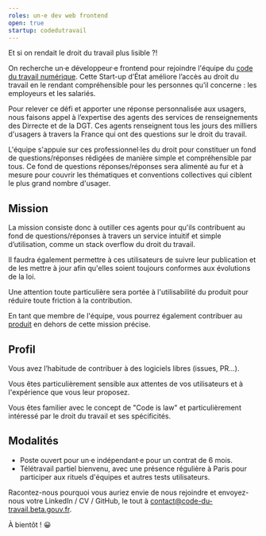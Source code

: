 ```yaml
---
roles: un·e dev web frontend
open: true
startup: codedutravail
---
```


Et si on rendait le droit du travail plus lisible ?!

<!--more-->

On recherche un·e développeur·e frontend pour rejoindre l'équipe du [code du travail numérique](https://beta.gouv.fr/startup/codedutravail.html). Cette Start-up d’État améliore l’accès au droit du travail en le rendant compréhensible pour les personnes qu’il concerne : les employeurs et les salariés.

Pour relever ce défi et apporter une réponse personnalisée aux usagers, nous faisons appel à l’expertise des agents des services de renseignements des Dirrecte et de la DGT. Ces agents renseignent tous les jours des milliers d'usagers à travers la France qui ont des questions sur le droit du travail.

L'équipe s'appuie sur ces professionnel·les du droit pour constituer un fond de questions/réponses rédigées de manière simple et compréhensible par tous.  Ce fond de questions réponses/réponses sera alimenté au fur et à mesure pour couvrir les thématiques et conventions collectives qui ciblent le plus grand nombre d'usager.


## Mission

La mission consiste donc à outiller ces agents pour qu'ils contribuent au fond de questions/réponses à travers un service intuitif et simple d’utilisation, comme un stack overflow du droit du travail.

Il faudra également permettre à ces utilisateurs de suivre leur publication et de les mettre à jour afin qu'elles soient toujours conformes aux évolutions de la loi.

Une attention toute particulière sera portée à l'utilisabilité du produit pour réduire toute friction à la contribution.

En tant que membre de l'équipe, vous pourrez également contribuer au [produit](https://github.com/SocialGouv/code-du-travail-numerique) en dehors de cette mission précise.


## Profil

Vous avez l’habitude de contribuer à des logiciels libres (issues, PR…).

Vous êtes particulièrement sensible aux attentes de vos utilisateurs et à l'expérience que vous leur proposez.

Vous êtes familier avec le concept de "Code is law" et particulièrement intéressé par le droit du travail et ses spécificités.


## Modalités

- Poste ouvert pour un·e indépendant·e pour un contrat de 6 mois.
- Télétravail partiel bienvenu, avec une présence régulière à Paris pour participer aux rituels d'équipes et autres tests utilisateurs.

Racontez-nous pourquoi vous auriez envie de nous rejoindre et envoyez-nous votre LinkedIn / CV / GitHub, le tout à [contact@code-du-travail.beta.gouv.fr](mailto:contact@code-du-travail.beta.gouv.fr).

À bientôt ! 😀
